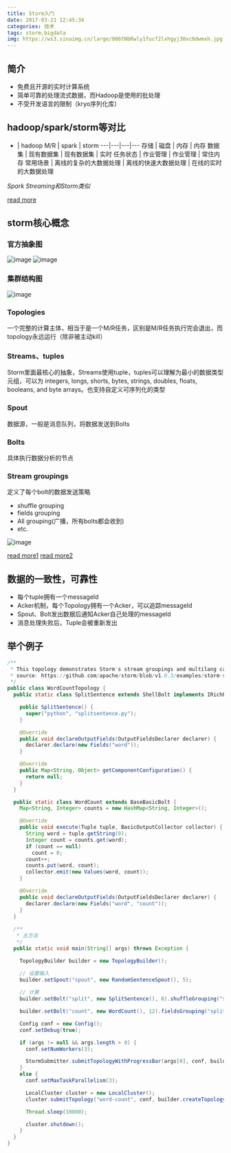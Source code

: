 ```yaml
---
title: Storm入门
date: 2017-03-21 12:45:34
categories: 技术
tags: storm,bigdata
img: https://ws3.sinaimg.cn/large/006tNbRwly1fucf2lxhgyj30xc0dwmxh.jpg
---
```

## 简介
- 免费且开源的实时计算系统
- 简单可靠的处理流式数据，而Hadoop是使用的批处理
- 不受开发语言的限制（kryo序列化库）


## hadoop/spark/storm等对比

 * | hadoop M/R | spark | storm 
---|---|---|---
存储 | 磁盘 | 内存 | 内存 
数据集 |  现有数据集 | 现有数据集 | 实时 
任务状态 | 作业管理 | 作业管理 | 常住内存 
常用场景 | 离线的复杂的大数据处理 | 离线的快速大数据处理 | 在线的实时的大数据处理

*Spark Streaming和Storm类似*

[read more](http://www.cnblogs.com/snowbook/p/5773562.html)

## storm核心概念
### 官方抽象图 
![image](https://ws3.sinaimg.cn/large/006tNbRwly1fucf2lxhgyj30xc0dwmxh.jpg)
![image](http://jstorm.io:8080/img/quickstart/conception/spoutbolt.jpg)
### 集群结构图
![image](http://www.aboutyun.com/data/attachment/forum/201404/15/225641mt3v1okkkrkkp3rk.jpg)

### Topologies
一个完整的计算主体，相当于是一个M/R任务，区别是M/R任务执行完会退出，而topology永远运行（除非被主动kill）

### Streams、tuples
Storm里面最核心的抽象，Streams使用tuple，tuples可以理解为最小的数据类型元组，可以为 integers, longs, shorts, bytes, strings, doubles, floats, booleans, and byte arrays。也支持自定义可序列化的类型

### Spout
数据源，一般是消息队列，将数据发送到Bolts

### Bolts
具体执行数据分析的节点

### Stream groupings
定义了每个bolt的数据发送策略
- shuffle grouping
- fields grouping
- All grouping(广播，所有bolts都会收到)
- etc.

![image](http://www.aboutyun.com/data/attachment/forum/201404/15/225648a4s3a4a4ll2la0l3.jpg)

[read more1](http://blog.itpub.net/29754888/viewspace-1260026/) [read more2](http://storm.apache.org/releases/1.0.3/Concepts.html)

## 数据的一致性，可靠性
- 每个tuple拥有一个messageId
- Acker机制，每个Topology拥有一个Acker，可以追踪messageId
- Spout、Bolt发出数据后通知Acker自己处理的messageId
- 消息处理失败后，Tuple会被重新发出


## 举个例子
```java
/**
 * This topology demonstrates Storm's stream groupings and multilang capabilities.
 * source: https://github.com/apache/storm/blob/v1.0.3/examples/storm-starter/src/jvm/org/apache/storm/starter/WordCountTopology.java
 */
public class WordCountTopology {
  public static class SplitSentence extends ShellBolt implements IRichBolt {

    public SplitSentence() {
      super("python", "splitsentence.py");
    }

    @Override
    public void declareOutputFields(OutputFieldsDeclarer declarer) {
      declarer.declare(new Fields("word"));
    }

    @Override
    public Map<String, Object> getComponentConfiguration() {
      return null;
    }
  }

  public static class WordCount extends BaseBasicBolt {
    Map<String, Integer> counts = new HashMap<String, Integer>();

    @Override
    public void execute(Tuple tuple, BasicOutputCollector collector) {
      String word = tuple.getString(0);
      Integer count = counts.get(word);
      if (count == null)
        count = 0;
      count++;
      counts.put(word, count);
      collector.emit(new Values(word, count));
    }

    @Override
    public void declareOutputFields(OutputFieldsDeclarer declarer) {
      declarer.declare(new Fields("word", "count"));
    }
  }
  
  /**
   * 主方法
   */
  public static void main(String[] args) throws Exception {

    TopologyBuilder builder = new TopologyBuilder();

    // 设置输入
    builder.setSpout("spout", new RandomSentenceSpout(), 5);
    
    // 计算
    builder.setBolt("split", new SplitSentence(), 8).shuffleGrouping("spout");

    builder.setBolt("count", new WordCount(), 12).fieldsGrouping("split", new Fields("word"));

    Config conf = new Config();
    conf.setDebug(true);

    if (args != null && args.length > 0) {
      conf.setNumWorkers(3);

      StormSubmitter.submitTopologyWithProgressBar(args[0], conf, builder.createTopology());
    }
    else {
      conf.setMaxTaskParallelism(3);

      LocalCluster cluster = new LocalCluster();
      cluster.submitTopology("word-count", conf, builder.createTopology());

      Thread.sleep(10000);

      cluster.shutdown();
    }
  }
}
```